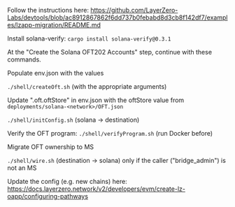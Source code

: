 Follow the instructions here: https://github.com/LayerZero-Labs/devtools/blob/ac8912867862f6dd737b0febabd8d3cb8f142df7/examples/lzapp-migration/README.md

Install solana-verify: `cargo install solana-verify@0.3.1`

At the "Create the Solana OFT202 Accounts" step, continue with these commands.

Populate env.json with the values

`./shell/createOft.sh` (with the appropriate arguments)

Update "<network>.oft.oftStore" in env.json with the oftStore value from `deployments/solana-<network>/OFT.json`

`./shell/initConfig.sh` (solana -> destination)

Verify the OFT program: `./shell/verifyProgram.sh` (run Docker before)

Migrate OFT ownership to MS

`./shell/wire.sh` (destination -> solana) only if the caller ("bridge_admin") is not an MS

Update the config (e.g. new chains) here: https://docs.layerzero.network/v2/developers/evm/create-lz-oapp/configuring-pathways
